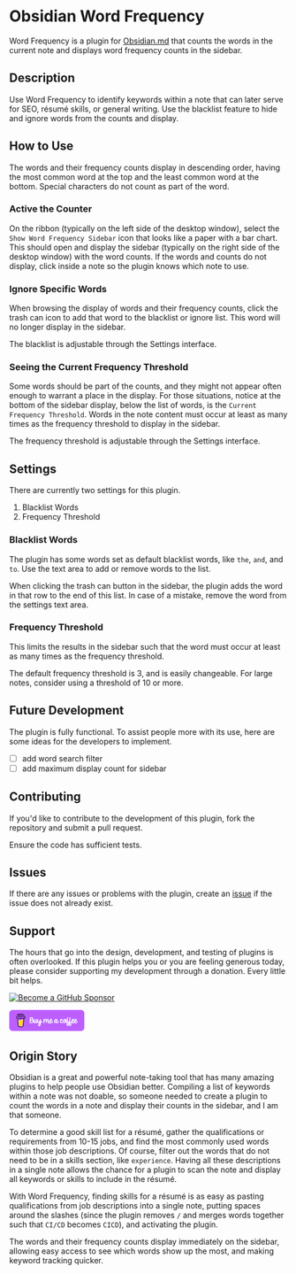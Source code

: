 # Obsidian Word Frequency

Word Frequency is a plugin for [Obsidian.md](https://obsidian.md/) that counts
the words in the current note and displays word frequency counts in the sidebar.

## Description

Use Word Frequency to identify keywords within a note that can later serve for
SEO, résumé skills, or general writing. Use the blacklist feature to hide and
ignore words from the counts and display.

## How to Use

The words and their frequency counts display in descending order, having the
most common word at the top and the least common word at the bottom. Special
characters do not count as part of the word.

### Active the Counter

On the ribbon (typically on the left side of the desktop window), select the 
`Show Word Frequency Sidebar` icon that looks like a paper with a bar chart.
This should open and display the sidebar (typically on the right side of the
desktop window) with the word counts. If the words and counts do not display,
click inside a note so the plugin knows which note to use.

### Ignore Specific Words

When browsing the display of words and their frequency counts, click the trash
can icon to add that word to the blacklist or ignore list. This word will no
longer display in the sidebar.

The blacklist is adjustable through the Settings interface.

### Seeing the Current Frequency Threshold

Some words should be part of the counts, and they might not appear often enough
to warrant a place in the display. For those situations, notice at the bottom of
the sidebar display, below the list of words, is the
`Current Frequency Threshold`. Words in the note content must occur at least as
many times as the frequency threshold to display in the sidebar.

The frequency threshold is adjustable through the Settings interface.

## Settings

There are currently two settings for this plugin.

1. Blacklist Words
2. Frequency Threshold

### Blacklist Words

The plugin has some words set as default blacklist words, like `the`, `and`, and
`to`. Use the text area to add or remove words to the list.

When clicking the trash can button in the sidebar, the plugin adds the word in
that row to the end of this list. In case of a mistake, remove the word from the
settings text area.

### Frequency Threshold

This limits the results in the sidebar such that the word must occur at least as
many times as the frequency threshold.

The default frequency threshold is 3, and is easily changeable. For large notes,
consider using a threshold of 10 or more.

## Future Development

The plugin is fully functional. To assist people more with its use, here are
some ideas for the developers to implement.

- [ ] add word search filter
- [ ] add maximum display count for sidebar

## Contributing

If you'd like to contribute to the development of this plugin, fork the
repository and submit a pull request.

Ensure the code has sufficient tests.

## Issues

If there are any issues or problems with the plugin, create an
[issue](https://github.com/mts7/obsidian-word-frequency/issues) if the issue
does not already exist.

## Support

The hours that go into the design, development, and testing of plugins is often
overlooked. If this plugin helps you or you are feeling generous today, please
consider supporting my development through a donation. Every little bit helps.

[![Become a GitHub Sponsor](https://img.shields.io/github/sponsors/mts7?label=Sponsor&logo=GitHub%20Sponsors&style=for-the-badge)](https://github.com/sponsors/mts7)

[![Buy Me a Coffee](assets/bmc-button.png)](https://www.buymeacoffee.com/mts7)

## Origin Story

Obsidian is a great and powerful note-taking tool that has many amazing plugins
to help people use Obsidian better. Compiling a list of keywords within a note
was not doable, so someone needed to create a plugin to count the words in a
note and display their counts in the sidebar, and I am that someone.

To determine a good skill list for a résumé, gather the qualifications or
requirements from 10-15 jobs, and find the most commonly used words within those
job descriptions. Of course, filter out the words that do not need to be in a
skills section, like `experience`. Having all these descriptions in a single
note allows the chance for a plugin to scan the note and display all keywords or
skills to include in the résumé.

With Word Frequency, finding skills for a résumé is as easy as pasting
qualifications from job descriptions into a single note, putting spaces around
the slashes (since the plugin removes `/` and merges words together such that 
`CI/CD` becomes `CICD`), and activating the plugin.

The words and their frequency counts display immediately on the sidebar,
allowing easy access to see which words show up the most, and making keyword
tracking quicker.

